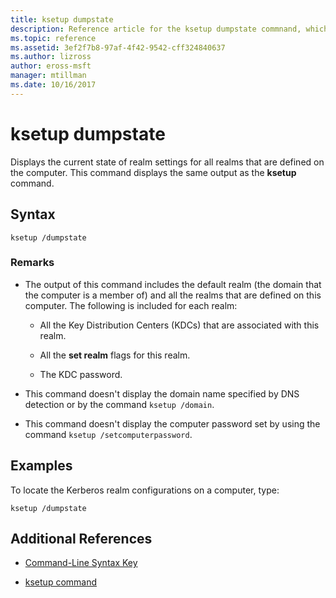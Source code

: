 ```yaml
---
title: ksetup dumpstate
description: Reference article for the ksetup dumpstate commnand, which displays the current state of realm settings for all realms that are defined on the computer.
ms.topic: reference
ms.assetid: 3ef2f7b8-97af-4f42-9542-cff324840637
ms.author: lizross
author: eross-msft
manager: mtillman
ms.date: 10/16/2017
---
```


# ksetup dumpstate

Displays the current state of realm settings for all realms that are defined on the computer. This command displays the same output as the **ksetup** command.

## Syntax

```
ksetup /dumpstate
```

### Remarks

- The output of this command includes the default realm (the domain that the computer is a member of) and all the realms that are defined on this computer. The following is included for each realm:

  - All the Key Distribution Centers (KDCs) that are associated with this realm.

  - All the **set realm** flags for this realm.

  - The KDC password.

- This command doesn't display the domain name specified by DNS detection or by the command `ksetup /domain`.

- This command doesn't display the computer password set by using the command `ksetup /setcomputerpassword`.

## Examples

To locate the Kerberos realm configurations on a computer, type:

```
ksetup /dumpstate
```

## Additional References

- [Command-Line Syntax Key](command-line-syntax-key.md)

- [ksetup command](ksetup.md)